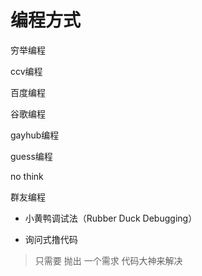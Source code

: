 # 编程方式  

穷举编程     
    
ccv编程    
    
百度编程     
    
谷歌编程    
    
gayhub编程    
    
guess编程    
    
no think     
    
群友编程    
    
* 小黄鸭调试法（Rubber Duck Debugging）    
    
* 询问式撸代码    
> 只需要 抛出 一个需求 代码大神来解决    
    
